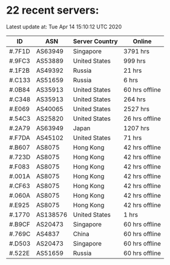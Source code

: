 # 22 recent servers:

Latest update at: Tue Apr 14 15:10:12 UTC 2020

| ID | ASN | Server Country | Online |
| -- | --- | -------------- | ------ |
| #.7F1D | AS63949 | Singapore | 3791 hrs |
| #.9FC3 | AS53889 | United States | 999 hrs |
| #.1F2B | AS49392 | Russia | 21 hrs |
| #.C133 | AS51659 | Russia | 6 hrs |
| #.0B84 | AS35913 | United States | 60 hrs offline |
| #.C348 | AS35913 | United States | 264 hrs |
| #.E069 | AS40065 | United States | 2527 hrs |
| #.54C3 | AS25820 | United States | 26 hrs offline |
| #.2A79 | AS63949 | Japan | 1207 hrs |
| #.F7DA | AS45102 | United States | 71 hrs |
| #.B607 | AS8075 | Hong Kong | 42 hrs offline |
| #.723D | AS8075 | Hong Kong | 42 hrs offline |
| #.F083 | AS8075 | Hong Kong | 42 hrs offline |
| #.001A | AS8075 | Hong Kong | 42 hrs offline |
| #.CF63 | AS8075 | Hong Kong | 42 hrs offline |
| #.060A | AS8075 | Hong Kong | 42 hrs offline |
| #.E925 | AS8075 | Hong Kong | 42 hrs offline |
| #.1770 | AS138576 | United States | 1 hrs |
| #.B9CF | AS20473 | Singapore | 60 hrs offline |
| #.769C | AS4837 | China | 60 hrs offline |
| #.D503 | AS20473 | Singapore | 60 hrs offline |
| #.522E | AS51659 | Russia | 60 hrs offline |

